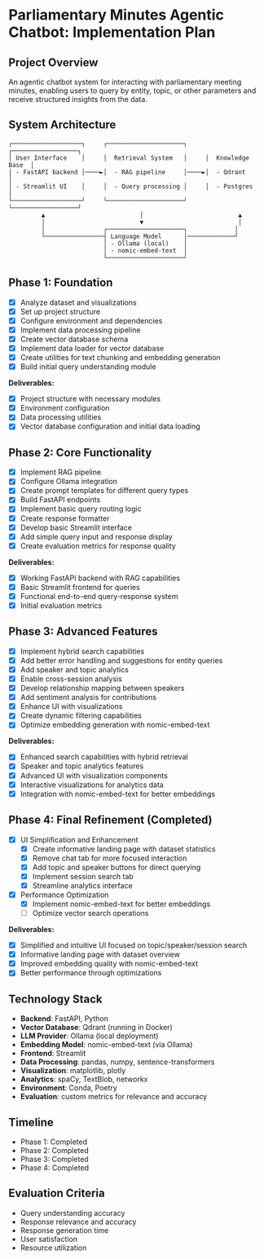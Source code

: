 # Parliamentary Minutes Agentic Chatbot: Implementation Plan

## Project Overview
An agentic chatbot system for interacting with parliamentary meeting minutes, enabling users to query by entity, topic, or other parameters and receive structured insights from the data.

## System Architecture
```
┌───────────────────┐     ┌─────────────────────┐     ┌──────────────────┐
│ User Interface    │     │  Retrieval System   │     │  Knowledge Base  │
│ - FastAPI backend │────►│  - RAG pipeline     │────►│  - Qdrant        │
│ - Streamlit UI    │     │  - Query processing │     │  - Postgres      │
└───────────────────┘     └─────────────────────┘     └──────────────────┘
         ▲                          │                          ▲
         │                          ▼                          │
         │                ┌─────────────────────┐             │
         └────────────────┤ Language Model      │─────────────┘
                          │ - Ollama (local)    │
                          │ - nomic-embed-text  │
                          └─────────────────────┘
```

## Phase 1: Foundation
- [x] Analyze dataset and visualizations
- [x] Set up project structure
- [x] Configure environment and dependencies
- [x] Implement data processing pipeline
- [x] Create vector database schema
- [x] Implement data loader for vector database
- [x] Create utilities for text chunking and embedding generation
- [x] Build initial query understanding module

**Deliverables:**
- [x] Project structure with necessary modules
- [x] Environment configuration
- [x] Data processing utilities
- [x] Vector database configuration and initial data loading

## Phase 2: Core Functionality
- [x] Implement RAG pipeline
- [x] Configure Ollama integration
- [x] Create prompt templates for different query types
- [x] Build FastAPI endpoints
- [x] Implement basic query routing logic
- [x] Create response formatter
- [x] Develop basic Streamlit interface
- [x] Add simple query input and response display
- [x] Create evaluation metrics for response quality

**Deliverables:**
- [x] Working FastAPI backend with RAG capabilities
- [x] Basic Streamlit frontend for queries
- [x] Functional end-to-end query-response system
- [x] Initial evaluation metrics

## Phase 3: Advanced Features
- [x] Implement hybrid search capabilities
- [x] Add better error handling and suggestions for entity queries
- [x] Add speaker and topic analytics
- [x] Enable cross-session analysis
- [x] Develop relationship mapping between speakers
- [x] Add sentiment analysis for contributions
- [x] Enhance UI with visualizations
- [x] Create dynamic filtering capabilities
- [x] Optimize embedding generation with nomic-embed-text

**Deliverables:**
- [x] Enhanced search capabilities with hybrid retrieval
- [x] Speaker and topic analytics features
- [x] Advanced UI with visualization components
- [x] Interactive visualizations for analytics data
- [x] Integration with nomic-embed-text for better embeddings

## Phase 4: Final Refinement (Completed)
- [x] UI Simplification and Enhancement
  - [x] Create informative landing page with dataset statistics
  - [x] Remove chat tab for more focused interaction
  - [x] Add topic and speaker buttons for direct querying
  - [x] Implement session search tab
  - [x] Streamline analytics interface
- [x] Performance Optimization
  - [x] Implement nomic-embed-text for better embeddings
  - [ ] Optimize vector search operations

**Deliverables:**
- [x] Simplified and intuitive UI focused on topic/speaker/session search
- [x] Informative landing page with dataset overview
- [x] Improved embedding quality with nomic-embed-text
- [x] Better performance through optimizations

## Technology Stack
- **Backend**: FastAPI, Python
- **Vector Database**: Qdrant (running in Docker)
- **LLM Provider**: Ollama (local deployment)
- **Embedding Model**: nomic-embed-text (via Ollama)
- **Frontend**: Streamlit
- **Data Processing**: pandas, numpy, sentence-transformers
- **Visualization**: matplotlib, plotly
- **Analytics**: spaCy, TextBlob, networkx
- **Environment**: Conda, Poetry
- **Evaluation**: custom metrics for relevance and accuracy

## Timeline
- Phase 1: Completed
- Phase 2: Completed
- Phase 3: Completed
- Phase 4: Completed

## Evaluation Criteria
- Query understanding accuracy
- Response relevance and accuracy
- Response generation time
- User satisfaction
- Resource utilization 